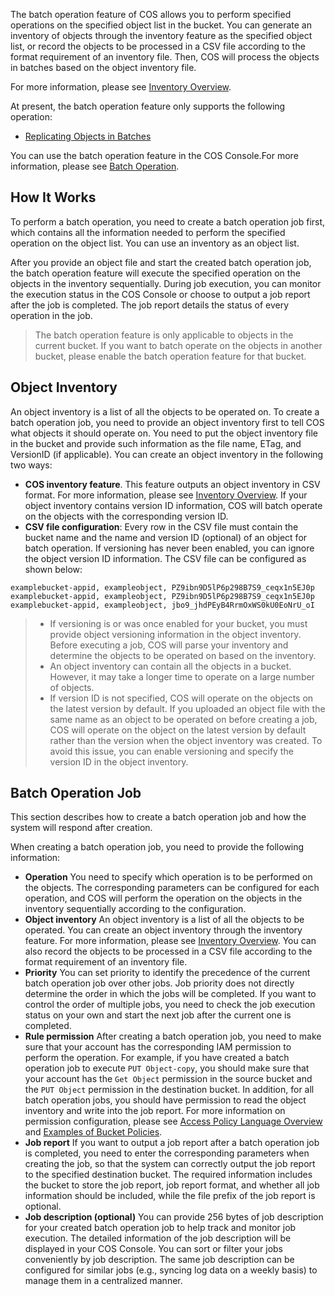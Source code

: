 

The batch operation feature of COS allows you to perform specified operations on the specified object list in the bucket. You can generate an inventory of objects through the inventory feature as the specified object list, or record the objects to be processed in a CSV file according to the format requirement of an inventory file. Then, COS will process the objects in batches based on the object inventory file.

For more information, please see [Inventory Overview](https://intl.cloud.tencent.com/document/product/436/30622).

At present, the batch operation feature only supports the following operation:

- [Replicating Objects in Batches](https://intl.cloud.tencent.com/document/product/436/32960)

You can use the batch operation feature in the COS Console.For more information, please see [Batch Operation](https://intl.cloud.tencent.com/document/product/436/32956).

## How It Works

To perform a batch operation, you need to create a batch operation job first, which contains all the information needed to perform the specified operation on the object list. You can use an inventory as an object list.

After you provide an object file and start the created batch operation job, the batch operation feature will execute the specified operation on the objects in the inventory sequentially. During job execution, you can monitor the execution status in the COS Console or choose to output a job report after the job is completed. The job report details the status of every operation in the job.

> The batch operation feature is only applicable to objects in the current bucket. If you want to batch operate on the objects in another bucket, please enable the batch operation feature for that bucket.

## Object Inventory

An object inventory is a list of all the objects to be operated on. To create a batch operation job, you need to provide an object inventory first to tell COS what objects it should operate on. You need to put the object inventory file in the bucket and provide such information as the file name, ETag, and VersionID (if applicable). You can create an object inventory in the following two ways:

- **COS inventory feature**. This feature outputs an object inventory in CSV format. For more information, please see [Inventory Overview](https://intl.cloud.tencent.com/document/product/436/30622). If your object inventory contains version ID information, COS will batch operate on the objects with the corresponding version ID.
- **CSV file configuration**: Every row in the CSV file must contain the bucket name and the name and version ID (optional) of an object for batch operation. If versioning has never been enabled, you can ignore the object version ID information. The CSV file can be configured as shown below:

```
examplebucket-appid, exampleobject, PZ9ibn9D5lP6p298B7S9_ceqx1n5EJ0p
examplebucket-appid, exampleobject, PZ9ibn9D5lP6p298B7S9_ceqx1n5EJ0p
examplebucket-appid, exampleobject, jbo9_jhdPEyB4RrmOxWS0kU0EoNrU_oI
```

> 
> - If versioning is or was once enabled for your bucket, you must provide object versioning information in the object inventory. Before executing a job, COS will parse your inventory and determine the objects to be operated on based on the inventory.
> - An object inventory can contain all the objects in a bucket. However, it may take a longer time to operate on a large number of objects.
> - If version ID is not specified, COS will operate on the objects on the latest version by default. If you uploaded an object file with the same name as an object to be operated on before creating a job, COS will operate on the object on the latest version by default rather than the version when the object inventory was created. To avoid this issue, you can enable versioning and specify the version ID in the object inventory.

## Batch Operation Job

This section describes how to create a batch operation job and how the system will respond after creation.

When creating a batch operation job, you need to provide the following information:

- **Operation**
  You need to specify which operation is to be performed on the objects. The corresponding parameters can be configured for each operation, and COS will perform the operation on the objects in the inventory sequentially according to the configuration.
- **Object inventory**
  An object inventory is a list of all the objects to be operated. You can create an object inventory through the inventory feature. For more information, please see [Inventory Overview](https://intl.cloud.tencent.com/document/product/436/30622). You can also record the objects to be processed in a CSV file according to the format requirement of an inventory file.
- **Priority**
  You can set priority to identify the precedence of the current batch operation job over other jobs. Job priority does not directly determine the order in which the jobs will be completed. If you want to control the order of multiple jobs, you need to check the job execution status on your own and start the next job after the current one is completed.
- **Rule permission**
  After creating a batch operation job, you need to make sure that your account has the corresponding IAM permission to perform the operation. For example, if you have created a batch operation job to execute `PUT Object-copy`, you should make sure that your account has the `Get Object` permission in the source bucket and the `PUT Object` permission in the destination bucket. In addition, for all batch operation jobs, you should have permission to read the object inventory and write into the job report. For more information on permission configuration, please see [Access Policy Language Overview](https://intl.cloud.tencent.com/document/product/436/18023) and [Examples of Bucket Policies](https://intl.cloud.tencent.com/document/product/436/18031).
- **Job report**
  If you want to output a job report after a batch operation job is completed, you need to enter the corresponding parameters when creating the job, so that the system can correctly output the job report to the specified destination bucket. The required information includes the bucket to store the job report, job report format, and whether all job information should be included, while the file prefix of the job report is optional.
- **Job description (optional)**
  You can provide 256 bytes of job description for your created batch operation job to help track and monitor job execution. The detailed information of the job description will be displayed in your COS Console. You can sort or filter your jobs conveniently by job description. The same job description can be configured for similar jobs (e.g., syncing log data on a weekly basis) to manage them in a centralized manner.
